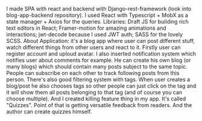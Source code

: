 I made SPA with react and backend with Django-rest-framework (look into blog-app-backend repository). I used React with Typescript + MobX as a state manager + Axios for the queries.
Libraries: Draft JS for building rich text editors in React; Framer-motion for amazing animations and interactions; jwt-decode because I used JWT auth; SASS for the lovely SCSS.
About Application: it's a blog app where user can post different stuff, watch different things from other users and react to it. Firstly user can register account and uploud avatar. I also inserted notification system which notifies user about comments for example. He can create his own blog (or many blogs) which should contain many posts subject to the same topic. People can subscribe on each other to track following posts from this person. There's also good filtering system with tags. When user creates a blog/post he also chooses tags so other people can just click on the tag and it will show them all posts belonging to that tag (and of course you can choose multiple).
And I created killing feature thing in my app. It's called "Quizzes". Point of that is getting versatile feedback from readers. And the author can create quizzes himself.
